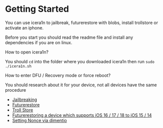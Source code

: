 # Getting Started

You can use icera1n to jailbreak, futurerestore with blobs, install trollstore or activate an iphone.

Before you start you should read the readme file and install any dependencies if you are on linux.

How to open icera1n?

You should <code>cd</code> into the folder where you downloaded icera1n then run <code>sudo ./icera1n.sh</code>

How to enter DFU / Recovery mode or force reboot?

You should research about it for your device, not all devices have the same procedure

 - [Jailbreaking](https://github.com/hiylx/icera1n/blob/main/Guides/jailbreaking.md)
 - [Futurerestore](https://github.com/hiylx/icera1n/blob/main/Guides/futurerestore.md)
 - [Troll Store](https://github.com/hiylx/icera1n/blob/main/Guides/trollstore.md)
 - [Futurerestoring a device which supports iOS 16 / 17 / 18 to iOS 15 / 14](https://github.com/hiylx/icera1n/blob/main/Guides/activation.md)
 - [Setting Nonce via dimentio](https://github.com/hiylx/icera1n/blob/main/Guides/dimentio.md)
